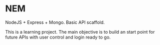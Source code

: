 # NEM
NodeJS + Express + Mongo. Basic API scaffold.

This is a learning project.
The main objective is to build an start point for future APIs with user control and login ready to go.
